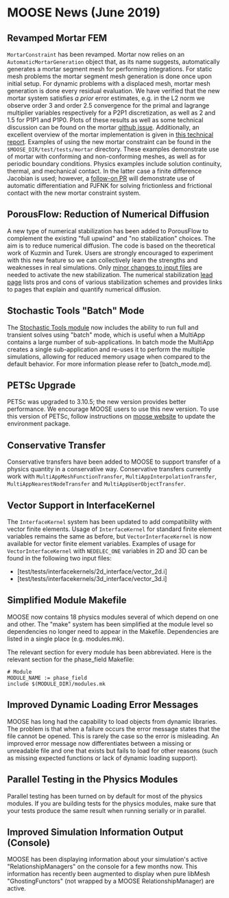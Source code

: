 # MOOSE News (June 2019)

## Revamped Mortar FEM

`MortarConstraint` has been revamped. Mortar now relies on an `AutomaticMortarGeneration` object
that, as its name suggests, automatically generates a mortar segment mesh for performing
integrations. For static mesh problems the mortar segment mesh generation is done once upon initial
setup. For dynamic problems with a displaced mesh, mortar mesh generation is done every residual
evaluation. We have verified that the new mortar system satisfies *a prior* error estimates, e.g.
in the L2 norm we observe order 3 and order 2.5 convergence for the primal and lagrange multiplier
variables respectively for a P2P1 discretization, as well as 2 and 1.5 for P1P1 and P1P0. Plots of
these results as well as some technical discussion can be found on the mortar
[github issue](https://github.com/idaholab/moose/issues/13080). Additionally, an excellent overview
of the mortar implementation is given in
[this technical report](https://www.osti.gov/biblio/1468630/). Examples of using the new mortar
constraint can be found in the `$MOOSE_DIR/test/tests/mortar` directory. These examples demonstrate
use of mortar with conforming and non-conforming meshes, as well as for periodic boundary
conditions. Physics examples include solution continuity, thermal, and mechanical contact. In the
latter case a finite difference Jacobian is used; however, a
[follow-on PR](https://github.com/idaholab/moose/pull/13508) will demonstrate use of automatic
differentiation and PJFNK for solving frictionless and frictional contact with the new mortar
constraint system.

## PorousFlow: Reduction of Numerical Diffusion

A new type of numerical stabilization has been added to PorousFlow to complement the existing "full upwind" and "no stabilization" choices.  The aim is to reduce numerical diffusion.  The code is based on the theoretical work of Kuzmin and Turek.  Users are strongly encouraged to experiment with this new feature so we can collectively learn the strengths and weaknesses in real simulations.  Only [minor changes to input files](porous_flow/kt.md) are needed to activate the new stabilization.  The numerical stabilization [lead page](porous_flow/stabilization.md) lists pros and cons of various stabilization schemes and provides links to pages that explain and quantify numerical diffusion.

## Stochastic Tools "Batch" Mode

The [Stochastic Tools module](stochastic_tools/index.md) now includes the ability to run
full and transient solves using "batch" mode, which is useful when a MultiApp contains
a large number of sub-applications. In batch mode the MultiApp creates a single sub-application
and re-uses it to perform the multiple simulations, allowing for reduced memory usage when
compared to the default behavior. For more information please refer to [batch_mode.md].

## PETSc Upgrade

PETSc was upgraded to 3.10.5; the new version provides better performance.
We encourage MOOSE users to use this new version. To use this version of PETSc, follow
instructions on [moose website](getting_started/index.md) to update the environment package.

## Conservative Transfer

Conservative transfers have been added to MOOSE to support transfer of a physics quantity
in a conservative way. Conservative transfers currently work with `MultiAppMeshFunctionTransfer`,
`MultiAppInterpolationTransfer`, `MultiAppNearestNodeTransfer` and `MultiAppUserObjectTransfer`.

## Vector Support in InterfaceKernel

The `InterfaceKernel` system has been updated to add compatibility with vector finite
elements. Usage of `InterfaceKernel` for standard finite element variables remains the same as
before, but `VectorInterfaceKernel` is now available for vector finite element variables. Examples
of usage for `VectorInterfaceKernel` with `NEDELEC_ONE` variables in 2D and 3D can be found in the
following two input files:

- [test/tests/interfacekernels/2d_interface/vector_2d.i]
- [test/tests/interfacekernels/3d_interface/vector_3d.i]

## Simplified Module Makefile

MOOSE now contains 18 physics modules several of which depend on one and other. The "make" system
has been simplified at the module level so dependencies no longer need to appear in the Makefile.
Dependencies are listed in a single place (e.g. modules.mk).

The relevant section for every module has been abbreviated. Here is the relevant section for the
phase_field Makefile:

```
# Module
MODULE_NAME := phase_field
include $(MODULE_DIR)/modules.mk
```

## Improved Dynamic Loading Error Messages

MOOSE has long had the capability to load objects from dynamic libraries. The problem is that
when a failure occurs the error message states that the file cannot be opened. This is rarely
the case so the error is misleading. An improved error message now differentiates between
a missing or unreadable file and one that exists but fails to load for other reasons (such
as missing expected functions or lack of dynamic loading support).

## Parallel Testing in the Physics Modules

Parallel testing has been turned on by default for most of the physics modules. If you are
building tests for the physics modules, make sure that your tests produce the same result
when running serially or in parallel.

## Improved Simulation Information Output (Console)

MOOSE has been displaying information about your simulation's active "RelationshipManagers"
on the console for a few months now. This information has recently been augmented to display
when pure libMesh "GhostingFunctors" (not wrapped by a MOOSE RelationshipManager) are active.
